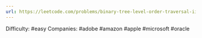 ```yaml
---
url: https://leetcode.com/problems/binary-tree-level-order-traversal-ii
---
```


Difficulty: #easy
Companies: #adobe #amazon #apple #microsoft #oracle